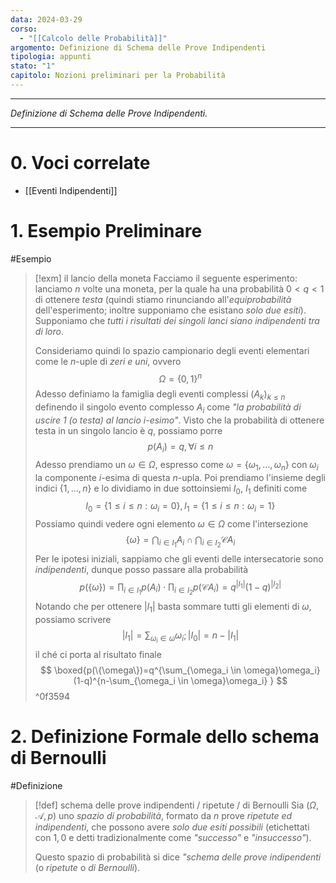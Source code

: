 ```yaml
---
data: 2024-03-29
corso:
  - "[[Calcolo delle Probabilità]]"
argomento: Definizione di Schema delle Prove Indipendenti
tipologia: appunti
stato: "1"
capitolo: Nozioni preliminari per la Probabilità
---
```

- - -
*Definizione di Schema delle Prove Indipendenti.*
- - -
# 0. Voci correlate
- [[Eventi Indipendenti]]
# 1. Esempio Preliminare
#Esempio 
> [!exm] il lancio della moneta
> Facciamo il seguente esperimento: lanciamo $n$ volte una moneta, per la quale ha una probabilità $0<q<1$ di ottenere *testa* (quindi stiamo rinunciando all'*equiprobabilità* dell'esperimento; inoltre supponiamo che esistano *solo due esiti*). Supponiamo che *tutti i risultati dei singoli lanci siano indipendenti tra di loro*.
> 
> Consideriamo quindi lo spazio campionario degli eventi elementari come le $n$-uple di *zeri e uni*, ovvero
> $$
> \Omega = \{0,1\}^n
> $$
> Adesso definiamo la famiglia degli eventi complessi $(A_k)_{k\leq n}$ definendo il singolo evento complesso $A_i$ come *"la probabilità di uscire $1$ (o testa) al lancio $i$-esimo"*. 
> Visto che la probabilità di ottenere testa in un singolo lancio è $q$, possiamo porre
> $$
> p(A_i)=q, \forall i \leq n
> $$
> Adesso prendiamo un $\omega \in \Omega$, espresso come $\omega = \{\omega_1, \ldots, \omega_n\}$ con $\omega_i$ la componente $i$-esima di questa $n$-upla.
> Poi prendiamo l'insieme degli indici $\{1,\ldots,n\}$ e lo dividiamo in due sottoinsiemi $I_0$, $I_1$ definiti come
> $$
> I_0=\{1\leq i \leq n : \omega_i = 0\}, I_1=\{1\leq i \leq n: \omega_i = 1\}
> $$
> Possiamo quindi vedere ogni elemento $\omega \in \Omega$ come l'intersezione
> $$
> \{\omega\}=\bigcap_{i \in I_1}A_i \cap \bigcap_{i \in I_2}\mathcal{C}A_i
> $$
> Per le ipotesi iniziali, sappiamo che gli eventi delle intersecatorie sono *indipendenti*, dunque posso passare alla probabilità
> $$
> p(\{\omega\})=\prod_{i \in I_1}p(A_i) \cdot \prod_{i \in I_2}p(\mathcal{C}A_i) = q^{|I_1|}(1-q)^{|I_2|}
> $$
> Notando che per ottenere $|I_1|$ basta sommare tutti gli elementi di $\omega$, possiamo scrivere
> $$
> \left|I_1\right| = \sum_{\omega_i\in \omega} \omega_i ; |I_0|=n-|I_1|
> $$
> il ché ci porta al risultato finale
> $$
> \boxed{p(\{\omega\})=q^{\sum_{\omega_i \in \omega}\omega_i}(1-q)^{n-\sum_{\omega_i \in \omega}\omega_i} }
> $$
^0f3594

# 2. Definizione Formale dello schema di Bernoulli
#Definizione 
> [!def] schema delle prove indipendenti / ripetute / di Bernoulli
> Sia $(\Omega, \mathcal{A}, p)$ uno *spazio di probabilità*, formato da $n$ prove *ripetute ed indipendenti*, che possono avere *solo due esiti possibili* (etichettati con $1, 0$ e detti tradizionalmente come *"successo"* e *"insuccesso"*). 
> 
> Questo spazio di probabilità si dice *"schema delle prove indipendenti* (o *ripetute* o *di Bernoulli*).
